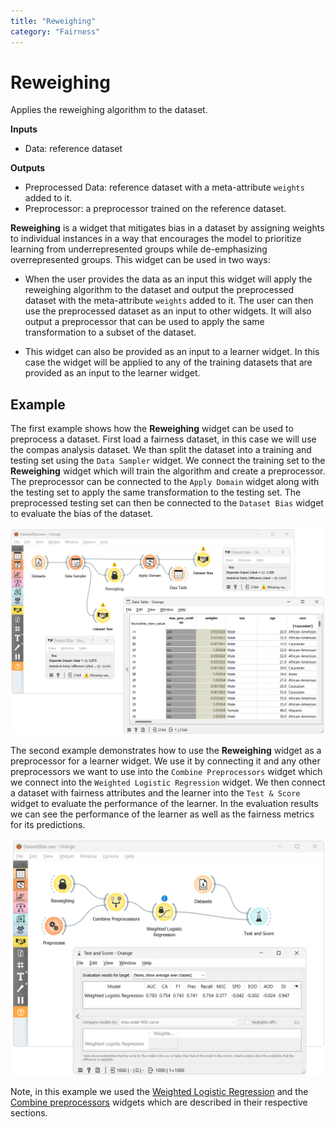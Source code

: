 ```yaml
---
title: "Reweighing"
category: "Fairness"
---
```

Reweighing
================
Applies the reweighing algorithm to the dataset.

**Inputs**

- Data: reference dataset

**Outputs**

- Preprocessed Data: reference dataset with a meta-attribute `weights` added to it.
- Preprocessor: a preprocessor trained on the reference dataset.

**Reweighing** is a widget that mitigates bias in a dataset by assigning weights to individual instances in a way that encourages the model to prioritize learning from underrepresented groups while de-emphasizing overrepresented groups. This widget can be used in two ways:

- When the user provides the data as an input this widget will apply the reweighing algorithm to the dataset and output the preprocessed dataset with the meta-attribute `weights` added to it. The user can then use the preprocessed dataset as an input to other widgets. It will also output a preprocessor that can be used to apply the same transformation to a subset of the dataset.

- This widget can also be provided as an input to a learner widget. In this case the widget will be applied to any of the training datasets that are provided as an input to the learner widget.

Example
-------

The first example shows how the **Reweighing** widget can be used to preprocess a dataset. First load a fairness dataset, in this case we will use the compas analysis dataset. We than split the dataset into a training and testing set using the `Data Sampler` widget. We connect the training set to the **Reweighing** widget which will train the algorithm and create a preprocessor. The preprocessor can be connected to the `Apply Domain` widget along with the testing set to apply the same transformation to the testing set. The preprocessed testing set can then be connected to the `Dataset Bias` widget to evaluate the bias of the dataset.

![](/widget-catalog/fairness/images/reweighing-dataset-example.png)

The second example demonstrates how to use the **Reweighing** widget as a preprocessor for a learner widget. We use it by connecting it and any other preprocessors we want to use into the `Combine Preprocessors` widget which we connect into the `Weighted Logistic Regression` widget. We then connect a dataset with fairness attributes and the learner into the `Test & Score` widget to evaluate the performance of the learner. In the evaluation results we can see the performance of the learner as well as the fairness metrics for its predictions.

![](/widget-catalog/fairness/images/reweighing-preprocessor-example.png)

Note, in this example we used the [Weighted Logistic Regression](weighted-logistic-regression.md) and the [Combine preprocessors](/widget-catalog/fairness/combine-preprocessors) widgets which are described in their respective sections.